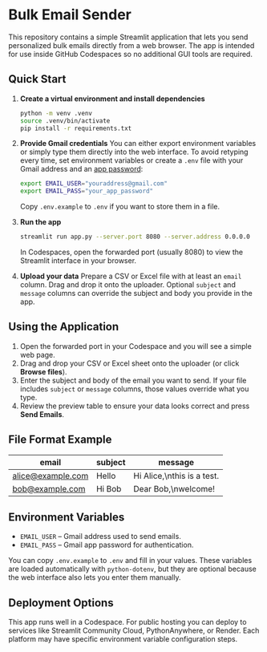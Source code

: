 # Bulk Email Sender

This repository contains a simple Streamlit application that lets you send
personalized bulk emails directly from a web browser. The app is intended for
use inside GitHub Codespaces so no additional GUI tools are required.

## Quick Start

1. **Create a virtual environment and install dependencies**
   ```bash
   python -m venv .venv
   source .venv/bin/activate
   pip install -r requirements.txt
   ```

2. **Provide Gmail credentials**
   You can either export environment variables or simply type them directly into
   the web interface. To avoid retyping every time, set environment variables or
   create a `.env` file with your Gmail address and an
   [app password](https://support.google.com/accounts/answer/185833):
   ```bash
   export EMAIL_USER="youraddress@gmail.com"
   export EMAIL_PASS="your_app_password"
   ```
   Copy `.env.example` to `.env` if you want to store them in a file.

3. **Run the app**
   ```bash
   streamlit run app.py --server.port 8080 --server.address 0.0.0.0
   ```
   In Codespaces, open the forwarded port (usually 8080) to view the Streamlit interface in your browser.


4. **Upload your data**
   Prepare a CSV or Excel file with at least an `email` column. Drag and drop
   it onto the uploader. Optional `subject` and `message` columns can override
   the subject and body you provide in the app.

## Using the Application

1. Open the forwarded port in your Codespace and you will see a simple web page.
2. Drag and drop your CSV or Excel sheet onto the uploader (or click **Browse files**).
3. Enter the subject and body of the email you want to send. If your file
   includes `subject` or `message` columns, those values override what you type.
4. Review the preview table to ensure your data looks correct and press
   **Send Emails**.


## File Format Example

| email | subject | message |
|-------|---------|---------|
| alice@example.com | Hello | Hi Alice,\nthis is a test. |
| bob@example.com | Hi Bob | Dear Bob,\nwelcome! |

## Environment Variables

- `EMAIL_USER` – Gmail address used to send emails.
- `EMAIL_PASS` – Gmail app password for authentication.

You can copy `.env.example` to `.env` and fill in your values. These variables
are loaded automatically with `python-dotenv`, but they are optional because the
web interface also lets you enter them manually.

## Deployment Options

This app runs well in a Codespace. For public hosting you can deploy to services
like Streamlit Community Cloud, PythonAnywhere, or Render. Each platform may have
specific environment variable configuration steps.


